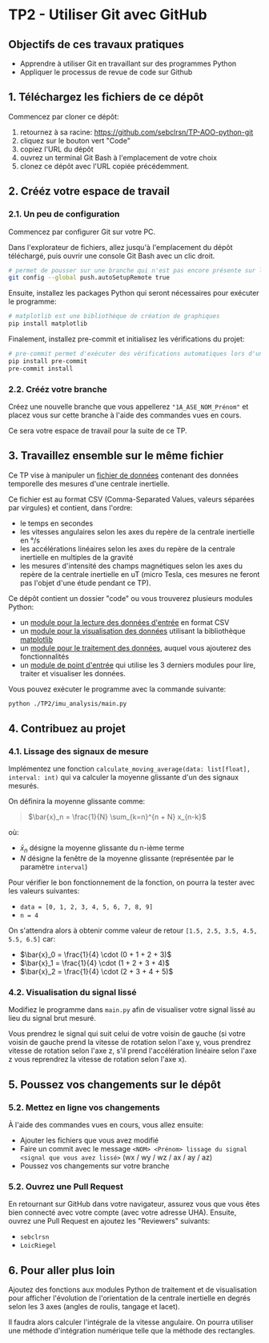 # TP2 - Utiliser Git avec GitHub

## Objectifs de ces travaux pratiques

* Apprendre à utiliser Git en travaillant sur des programmes Python
* Appliquer le processus de revue de code sur Github

## 1. Téléchargez les fichiers de ce dépôt

Commencez par cloner ce dépôt:
1. retournez à sa racine: https://github.com/sebclrsn/TP-AOO-python-git
2. cliquez sur le bouton vert "Code"
3. copiez l'URL du dépôt
4. ouvrez un terminal Git Bash à l'emplacement de votre choix
5. clonez ce dépôt avec l'URL copiée précédemment.


## 2. Crééz votre espace de travail

### 2.1. Un peu de configuration

Commencez par configurer Git sur votre PC.

Dans l'explorateur de fichiers, allez jusqu'à l'emplacement du dépôt téléchargé, puis ouvrir une console Git Bash avec un clic droit.

```bash
# permet de pousser sur une branche qui n'est pas encore présente sur le dépôt distant
git config --global push.autoSetupRemote true
```

Ensuite, installez les packages Python qui seront nécessaires pour exécuter le programme:

```bash
# matplotlib est une bibliothèque de création de graphiques
pip install matplotlib
```

Finalement, installez pre-commit et initialisez les vérifications du projet:

```bash
# pre-commit permet d'exécuter des vérifications automatiques lors d'un commit
pip install pre-commit
pre-commit install
```

### 2.2. Crééz votre branche

Créez une nouvelle branche que vous appellerez ``"1A_ASE_NOM_Prénom"`` et placez vous sur cette branche à l'aide des commandes vues en cours.

Ce sera votre espace de travail pour la suite de ce TP.


## 3. Travaillez ensemble sur le même fichier

Ce TP vise à manipuler un [fichier de données](/TP2/data/sensor_data.csv) contenant des données temporelle des mesures d'une centrale inertielle.

Ce fichier est au format CSV (Comma-Separated Values, valeurs séparées par virgules) et contient, dans l'ordre:
- le temps en secondes
- les vitesses angulaires selon les axes du repère de la centrale inertielle en °/s
- les accélérations linéaires selon les axes du repère de la centrale inertielle en multiples de la gravité
- les mesures d'intensité des champs magnétiques selon les axes du repère de la centrale inertielle en uT (micro Tesla, ces mesures ne feront pas l'objet d'une étude pendant ce TP).

Ce dépôt contient un dossier "code" ou vous trouverez plusieurs modules Python:
- un [module pour la lecture des données d'entrée](/TP2/imu_analysis/reader.py) en format CSV
- un [module pour la visualisation des données](/TP2/imu_analysis/plotting.py) utilisant la bibliothèque [matplotlib](https://matplotlib.org/stable/)
- un [module pour le traitement des données](/TP2/imu_analysis/processing.py), auquel vous ajouterez des fonctionnalités
- un [module de point d'entrée](/TP2/imu_analysis/main.py) qui utilise les 3 derniers modules pour lire, traiter et visualiser les données.


Vous pouvez exécuter le programme avec la commande suivante:

```bash
python ./TP2/imu_analysis/main.py
```

## 4. Contribuez au projet

### 4.1. Lissage des signaux de mesure

Implémentez une fonction ``calculate_moving_average(data: list[float], interval: int)`` qui va calculer la moyenne glissante d'un des signaux mesurés.

On définira la moyenne glissante comme:

> $\bar{x}_n = \frac{1}{N} \sum_{k=n}^{n + N} x_{n-k}$

où:
- $\bar{x}_n$ désigne la moyenne glissante du n-ième terme
- $N$ désigne la fenêtre de la moyenne glissante (représentée par le paramètre ``interval``)

Pour vérifier le bon fonctionnement de la fonction, on pourra la tester avec les valeurs suivantes:
- ``data = [0, 1, 2, 3, 4, 5, 6, 7, 8, 9]``
- ``n = 4``

On s'attendra alors à obtenir comme valeur de retour ``[1.5, 2.5, 3.5, 4.5, 5.5, 6.5]`` car:
- $\bar{x}_0 = \frac{1}{4} \cdot (0 + 1 + 2 + 3)$
- $\bar{x}_1 = \frac{1}{4} \cdot (1 + 2 + 3 + 4)$
- $\bar{x}_2 = \frac{1}{4} \cdot (2 + 3 + 4 + 5)$

### 4.2. Visualisation du signal lissé

Modifiez le programme dans ``main.py`` afin de visualiser votre signal lissé au lieu du signal brut mesuré.

Vous prendrez le signal qui suit celui de votre voisin de gauche (si votre voisin de gauche prend la
vitesse de rotation selon l'axe y, vous prendrez vitesse de rotation selon l'axe z, s'il prend
l'accélération linéaire selon l'axe z vous reprendrez la vitesse de rotation selon l'axe x).

## 5. Poussez vos changements sur le dépôt

### 5.2. Mettez en ligne vos changements

À l'aide des commandes vues en cours, vous allez ensuite:
- Ajouter les fichiers que vous avez modifié
- Faire un commit avec le message ``<NOM> <Prénom> lissage du signal <signal que vous avez lissé>`` (wx / wy / wz / ax / ay / az)
- Poussez vos changements sur votre branche

### 5.2. Ouvrez une Pull Request

En retournant sur GitHub dans votre navigateur, assurez vous que vous êtes bien connecté avec votre
compte (avec votre adresse UHA).
Ensuite, ouvrez une Pull Request en ajoutez les "Reviewers" suivants:
- ``sebclrsn``
- ``LoicRiegel``

## 6. Pour aller plus loin

Ajoutez des fonctions aux modules Python de traitement et de visualisation pour afficher l'évolution
de l'orientation de la centrale inertielle en degrés selon les 3 axes (angles de roulis, tangage et lacet).

Il faudra alors calculer l'intégrale de la vitesse angulaire. On pourra utiliser une méthode
d'intégration numérique telle que la méthode des rectangles.
